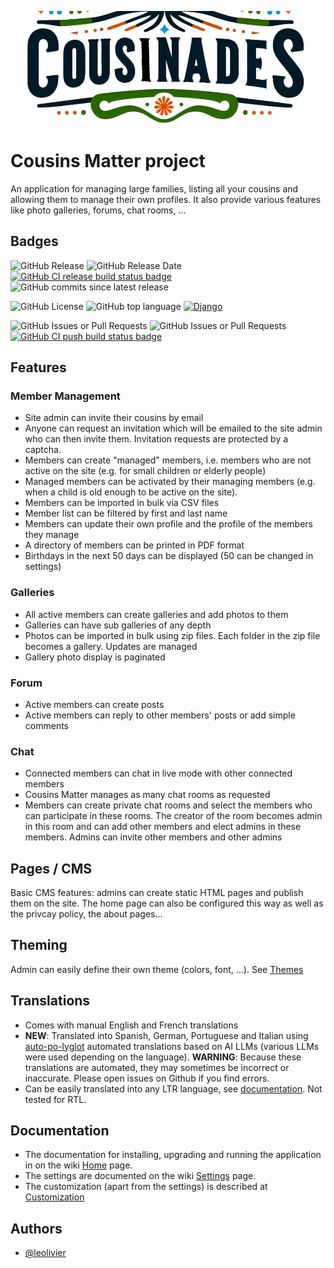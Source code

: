 
![Cousins Matter!](https://raw.githubusercontent.com/leolivier/cousins-matter/main/cm_main/static/cm_main/images/cousinades.jpg)


# Cousins Matter project

An application for managing large families, listing all your cousins and allowing them to manage their own profiles. It also provide various features like photo galleries, forums, chat rooms, ...

## Badges

![GitHub Release](https://img.shields.io/github/v/release/leolivier/cousins-matter) ![GitHub Release Date](https://img.shields.io/github/release-date/leolivier/cousins-matter) [![GitHub CI release build status badge](https://github.com/leolivier/cousins-matter/actions/workflows/publish-image-on-release.yml/badge.svg)](https://github.com/leolivier/cousins-matter/actions?query=workflow%Release+build) ![GitHub commits since latest release](https://img.shields.io/github/commits-since/leolivier/cousins-matter/latest)

 ![GitHub License](https://img.shields.io/github/license/leolivier/cousins-matter) ![GitHub top language](https://img.shields.io/github/languages/top/leolivier/cousins-matter) [![Django](https://img.shields.io/badge/Django-5.0.2-green)](https://www.djangoproject.com/) 

![GitHub Issues or Pull Requests](https://img.shields.io/github/issues-closed-raw/leolivier/cousins-matter) ![GitHub Issues or Pull Requests](https://img.shields.io/github/issues-raw/leolivier/cousins-matter) [![GitHub CI push build status badge](https://github.com/leolivier/cousins-matter/actions/workflows/publish-image-on-push.yml/badge.svg?branch=main)](https://github.com/leolivier/cousins-matter/actions?query=workflow%3APush+build) 
## Features

### Member Management
* Site admin can invite their cousins by email
* Anyone can request an invitation which will be emailed to the site admin who can then invite them. Invitation requests are protected by a captcha.
* Members can create "managed" members, i.e. members who are not active on the site (e.g. for small children or elderly people)
* Managed members can be activated by their managing members (e.g. when a child is old enough to be active on the site).
* Members can be imported in bulk via CSV files
* Member list can be filtered by first and last name
* Members can update their own profile and the profile of the members they manage
* A directory of members can be printed in PDF format
* Birthdays in the next 50 days can be displayed (50 can be changed in settings)

### Galleries
* All active members can create galleries and add photos to them
* Galleries can have sub galleries of any depth
* Photos can be imported in bulk using zip files. Each folder in the zip file becomes a gallery. Updates are managed
* Gallery photo display is paginated

### Forum
* Active members can create posts
* Active members can reply to other members' posts or add simple comments

### Chat
* Connected members can chat in live mode with other connected members
* Cousins Matter manages as many chat rooms as requested
* Members can create private chat rooms and select the members who can participate in these rooms. 
  The creator of the room becomes admin in this room and can add other members and elect admins in these members.
  Admins can invite other members and other admins

## Pages / CMS
Basic CMS features: admins can create static HTML pages and publish them on the site. 
The home page can also be configured this way as well as the privcay policy, the about pages... 

## Theming
Admin can easily define their own theme (colors, font, ...). See [Themes](https://github.com/leolivier/cousins-matter/wiki/customization#themes)

## Translations
* Comes with manual English and French translations
* **NEW**: Translated into Spanish, German, Portuguese and Italian using [auto-po-lyglot](https://github.com/leolivier/auto-po-lyglot/) automated translations based on AI LLMs (various LLMs were used depending on the language).
  **WARNING**: Because these translations are automated, they may sometimes be incorrect or inaccurate. Please open issues on Github if you find errors.
* Can be easily translated into any LTR language, see [documentation](https://github.com/leolivier/cousins-matter/wiki#translate-to-a-new-language). Not tested for RTL.

## Documentation

* The documentation for installing, upgrading and running the application in on the wiki [Home](https://github.com/leolivier/cousins-matter/wiki) page.
* The settings are documented on the wiki [Settings](https://github.com/leolivier/cousins-matter/wiki/settings) page.
* The customization (apart from the settings) is described at [Customization](https://github.com/leolivier/cousins-matter/wiki/customization)

## Authors

- [@leolivier](https://www.github.com/leolivier)

